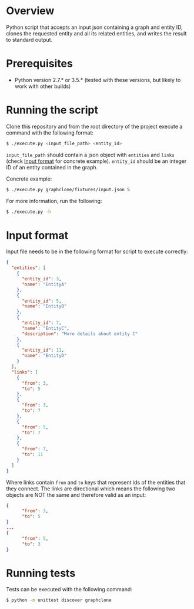 # Overview

Python script that accepts an input json containing a graph and entity ID, clones the requested entity and all its related entities, and writes the result to standard output.

# Prerequisites

* Python version 2.7.* or 3.5.* (tested with these versions, but likely to work with other builds)

# Running the script
Clone this repository and from the root directory of the project execute a command with the following format:
```sh
$ ./execute.py <input_file_path> <entity_id>
```

`input_file_path` should contain a json object with `entities` and `links` (check [Input format](#input-format) for concrete example). `entity_id` should be an integer ID of an entity contained in the graph. 

Concrete example:
```sh
$ ./execute.py graphclone/fixtures/input.json 5
```
For more information, run the following:
```sh
$ ./execute.py -h
```

# Input format
Input file needs to be in the following format for script to execute correctly:
```json
{
  "entities": [
    {
      "entity_id": 3,
      "name": "EntityA"
    },
    {
      "entity_id": 5,
      "name": "EntityB"
    },
    {
      "entity_id": 7,
      "name": "EntityC",
      "description": "More details about entity C"
    },
    {
      "entity_id": 11,
      "name": "EntityD"
    }
  ],
  "links": [
    {
      "from": 3,
      "to": 5
    },
    {
      "from": 3,
      "to": 7
    },
    {
      "from": 5,
      "to": 7
    },
    {
      "from": 7,
      "to": 11
    }
  ]
}
```
Where links contain `from` and `to` keys that represent ids of the entities that they connect. The links are directional which means the following two objects are NOT the same and therefore valid as an input:
```json
{
      "from": 3,
      "to": 5
}
...
{
      "from": 5,
      "to": 3
}
```
# Running tests

Tests can be executed with the following command:
```sh
$ python -m unittest discover graphclone
```